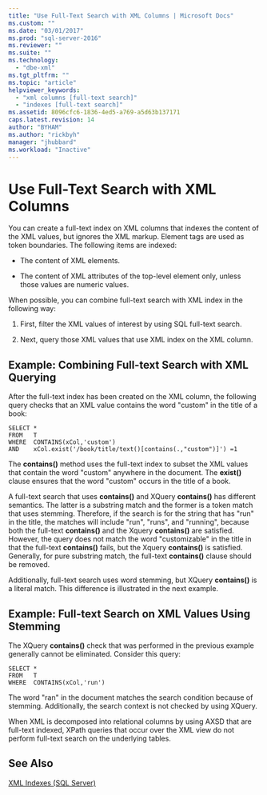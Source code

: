 ```yaml
---
title: "Use Full-Text Search with XML Columns | Microsoft Docs"
ms.custom: ""
ms.date: "03/01/2017"
ms.prod: "sql-server-2016"
ms.reviewer: ""
ms.suite: ""
ms.technology: 
  - "dbe-xml"
ms.tgt_pltfrm: ""
ms.topic: "article"
helpviewer_keywords: 
  - "xml columns [full-text search]"
  - "indexes [full-text search]"
ms.assetid: 8096cfc6-1836-4ed5-a769-a5d63b137171
caps.latest.revision: 14
author: "BYHAM"
ms.author: "rickbyh"
manager: "jhubbard"
ms.workload: "Inactive"
---
```

# Use Full-Text Search with XML Columns
  You can create a full-text index on XML columns that indexes the content of the XML values, but ignores the XML markup. Element tags are used as token boundaries. The following items are indexed:  
  
-   The content of XML elements.  
  
-   The content of XML attributes of the top-level element only, unless those values are numeric values.  
  
 When possible, you can combine full-text search with XML index in the following way:  
  
1.  First, filter the XML values of interest by using SQL full-text search.  
  
2.  Next, query those XML values that use XML index on the XML column.  
  
## Example: Combining Full-text Search with XML Querying  
 After the full-text index has been created on the XML column, the following query checks that an XML value contains the word "custom" in the title of a book:  
  
```  
SELECT *   
FROM   T   
WHERE  CONTAINS(xCol,'custom')   
AND    xCol.exist('/book/title/text()[contains(.,"custom")]') =1  
```  
  
 The **contains()** method uses the full-text index to subset the XML values that contain the word "custom" anywhere in the document. The **exist()** clause ensures that the word "custom" occurs in the title of a book.  
  
 A full-text search that uses **contains()** and XQuery **contains()** has different semantics. The latter is a substring match and the former is a token match that uses stemming. Therefore, if the search is for the string that has "run" in the title, the matches will include "run", "runs", and "running", because both the full-text **contains()** and the Xquery **contains()** are satisfied. However, the query does not match the word "customizable" in the title in that the full-text **contains()** fails, but the Xquery **contains()** is satisfied. Generally, for pure substring match, the full-text **contains()** clause should be removed.  
  
 Additionally, full-text search uses word stemming, but XQuery **contains()** is a literal match. This difference is illustrated in the next example.  
  
## Example: Full-text Search on XML Values Using Stemming  
 The XQuery **contains()** check that was performed in the previous example generally cannot be eliminated. Consider this query:  
  
```  
SELECT *   
FROM   T   
WHERE  CONTAINS(xCol,'run')   
```  
  
 The word "ran" in the document matches the search condition because of stemming. Additionally, the search context is not checked by using XQuery.  
  
 When XML is decomposed into relational columns by using AXSD that are full-text indexed, XPath queries that occur over the XML view do not perform full-text search on the underlying tables.  
  
## See Also  
 [XML Indexes &#40;SQL Server&#41;](../../relational-databases/xml/xml-indexes-sql-server.md)  
  
  
